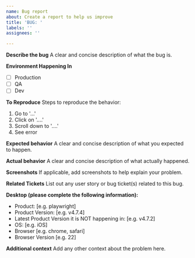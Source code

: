```yaml
---
name: Bug report
about: Create a report to help us improve
title: 'BUG: '
labels: ''
assignees: ''

---
```


**Describe the bug**
A clear and concise description of what the bug is.

**Environment Happening In**
- [ ] Production
- [ ] QA
- [ ] Dev

**To Reproduce**
Steps to reproduce the behavior:
1. Go to '...'
2. Click on '....'
3. Scroll down to '....'
4. See error

**Expected behavior**
A clear and concise description of what you expected to happen.

**Actual behavior**
A clear and concise description of what actually happened.

**Screenshots**
If applicable, add screenshots to help explain your problem.

**Related Tickets**
List out any user story or bug ticket(s) related to this bug. 

**Desktop (please complete the following information):**
- Product: [e.g. playwright] 
- Product Version: [e.g. v4.7.4]
- Latest Product Version it is NOT happening in: [e.g. v4.7.2]
- OS: [e.g. iOS]
 - Browser [e.g. chrome, safari]
 - Browser Version [e.g. 22]


**Additional context**
Add any other context about the problem here.